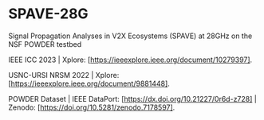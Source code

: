 # SPAVE-28G
Signal Propagation Analyses in V2X Ecosystems (SPAVE) at 28GHz on the NSF POWDER testbed

IEEE ICC 2023 | Xplore: [https://ieeexplore.ieee.org/document/10279397].

USNC-URSI NRSM 2022 | Xplore: [https://ieeexplore.ieee.org/document/9881448].

POWDER Dataset | IEEE DataPort: [https://dx.doi.org/10.21227/0r6d-z728] | Zenodo: [https://doi.org/10.5281/zenodo.7178597].
